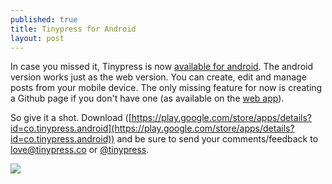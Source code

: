 ```yaml
---
published: true
title: Tinypress for Android
layout: post
---
```

In case you missed it, Tinypress is now [available for android](https://play.google.com/store/apps/details?id=co.tinypress.android). The android version works just as the web version. You can create, edit and manage posts from your mobile device. The only missing feature for now is creating a Github page if you don't have one (as available on the [web app](https://tinypress.co/)).

So give it a shot. Download ([https://play.google.com/store/apps/details?id=co.tinypress.android](https://play.google.com/store/apps/details?id=co.tinypress.android)) and be sure to send your comments/feedback to love@tinypress.co or [@tinypress](https://twitter.com/tinypress). 

![](http://i.imgur.com/fNc7vga.png)